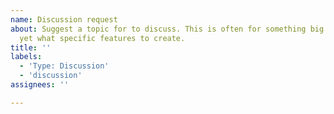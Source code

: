 ```yaml
---
name: Discussion request
about: Suggest a topic for to discuss. This is often for something big we don't know
  yet what specific features to create.
title: ''
labels:
  - 'Type: Discussion'
  - 'discussion'
assignees: ''

---
```



